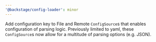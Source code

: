 ```yaml
---
'@backstage/config-loader': minor
---
```


Add configuration key to File and Remote `ConfigSource`s that enables configuration of parsing logic. Previously limited to yaml, these `ConfigSource`s now allow for a multitude of parsing options (e.g. JSON).
